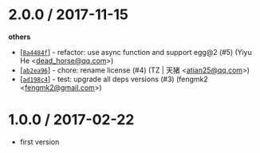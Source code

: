 
2.0.0 / 2017-11-15
==================

**others**
  * [[`8a4484f`](http://github.com/eggjs/egg-passport/commit/8a4484fc344d50f13c784aa7ebcdb1a653ce5bf8)] - refactor: use async function and support egg@2 (#5) (Yiyu He <<dead_horse@qq.com>>)
  * [[`ab2ea96`](http://github.com/eggjs/egg-passport/commit/ab2ea96e7cea3be4e330d0ae46afa6ba20992151)] - chore: rename license (#4) (TZ | 天猪 <<atian25@qq.com>>)
  * [[`ad198c4`](http://github.com/eggjs/egg-passport/commit/ad198c4b92a6df9f7acd2de26714137d0b7a3734)] - test: upgrade all deps versions (#3) (fengmk2 <<fengmk2@gmail.com>>)

1.0.0 / 2017-02-22
==================

  * first version
